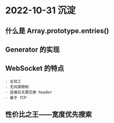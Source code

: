 # 2022-10-31 沉淀
## 什么是 Array.prototype.entries()
## Generator 的实现
## WebSocket 的特点
    - 全双工
    - 无同源限制
    - 连接后无需交换 header
    - 基于 TCP
## 性价比之王——宽度优先搜索
